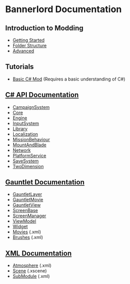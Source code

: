 # Bannerlord Documentation

## Introduction to Modding

* [Getting Started](_intro/getting-started.md)
* [Folder Structure](_intro/folder-structure.md)
* [Advanced](_intro/advanced.md)

## Tutorials

* [Basic C\# Mod](_tutorials/basic-csharp-mod.md) \(Requires a basic understanding of C\#\)

## [C# API Documentation](_csharp-api/README.md)

* [CampaignSystem](_csharp-api/campaignsystem)
* [Core](_csharp-api/core)
* [Engine](_csharp-api/engine)
* [InputSystem](_csharp-api/inputsystem)
* [Library](_csharp-api/library)
* [Localization](_csharp-api/localization)
* [MissionBehaviour](_csharp-api/missionbehaviour)
* [MountAndBlade](_csharp-api/mountandblade)
* [Network](_csharp-api/network)
* [PlatformService](_csharp-api/platformservice)
* [SaveSystem](_csharp-api/savesystem)
* [TwoDimension](_csharp-api/twodimension)

## [Gauntlet Documentation](_gauntlet/README.md)

* [GauntletLayer](_gauntlet/gauntletlayer.md)
* [GauntletMovie](_gauntlet/gauntletmovie.md)
* [GauntletView](_gauntlet/gauntletview.md)
* [ScreenBase](_gauntlet/screenbase.md)
* [ScreenManager](_gauntlet/screenmanager.md)
* [ViewModel](_gauntlet/viewmodel.md)
* [Widget](_gauntlet/widget.md)
* [Movies](_gauntlet/movie.md) \(.xml\)
* [Brushes](_gauntlet/brush.md) \(.xml\)

## [XML Documentation](_xmldocs)

* [Atmosphere](_xmldocs/atmosphere.md) \(.xml\)
* [Scene](_xmldocs/scene.md) \(.xscene\)
* [SubModule](_xmldocs/submodule) \(.xml\)


